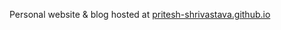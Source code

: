 Personal website & blog hosted at [pritesh-shrivastava.github.io](https://pritesh-shrivastava.github.io/)
